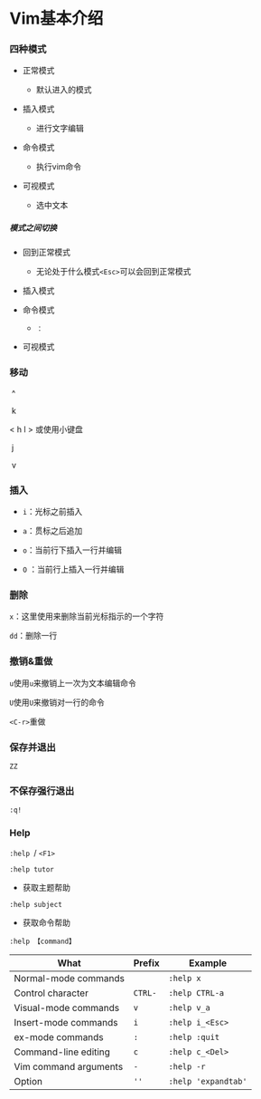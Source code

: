 # Vim基本介绍

### 四种模式

- 正常模式

  - 默认进入的模式

- 插入模式

  - 进行文字编辑

- 命令模式

  - 执行vim命令

- 可视模式

  - 选中文本



##### 模式之间切换

- 回到正常模式

  - 无论处于什么模式`<Esc>`可以会回到正常模式

- 插入模式

- 命令模式

  - `：`

- 可视模式



### 移动

​			^

​			k

< h		 		 l >		或使用小键盘

​			j

​			v



### 插入

- `i`：光标之前插入

- `a`：贯标之后追加

- `o`：当前行下插入一行并编辑

- `O` ：当前行上插入一行并编辑



### 删除

`x`：这里使用<X>来删除当前光标指示的一个字符

 

`dd`：删除一行



### 撤销&重做

`u`使用`u`来撤销上一次为文本编辑命令

`U`使用`U`来撤销对一行的命令

`<C-r>`重做



### 保存并退出

`ZZ`



### 不保存强行退出

`:q!`



### Help

`:help `/ `<F1>`

`:help tutor `

-  获取主题帮助


`:help subject `

- 获取命令帮助

`:help 【command】`



| What                  | Prefix  | Example             |
| --------------------- | ------- | ------------------- |
| Normal-mode commands  |         | `:help x`           |
| Control character     | `CTRL-` | `:help CTRL-a`      |
| Visual-mode commands  | `v`     | `:help v_a`         |
| Insert-mode commands  | `i`     | `:help i_<Esc>`     |
| ex-mode commands      | `:`     | `:help :quit`       |
| Command-line editing  | `c`     | `:help c_<Del>`     |
| Vim command arguments | `-`     | `:help -r`          |
| Option                | `''`    | `:help 'expandtab'` |






